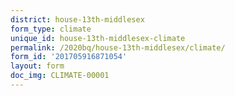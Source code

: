 ```yaml
---
district: house-13th-middlesex
form_type: climate
unique_id: house-13th-middlesex-climate
permalink: /2020bq/house-13th-middlesex/climate/
form_id: '201705916871054'
layout: form
doc_img: CLIMATE-00001
---
```

